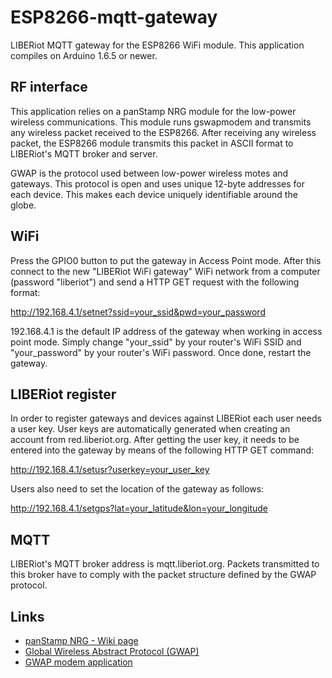 # ESP8266-mqtt-gateway

LIBERiot MQTT gateway for the ESP8266 WiFi module. This application compiles on Arduino 1.6.5 or newer.

## RF interface

This application relies on a panStamp NRG module for the low-power wireless communications. This module runs gswapmodem and transmits any wireless packet received to the ESP8266. After receiving any wireless packet, the ESP8266 module transmits this packet in ASCII format to LIBERiot's MQTT broker and server.

GWAP is the protocol used between low-power wireless motes and gateways. This protocol is open and uses unique 12-byte addresses for each device. This makes each device uniquely identifiable around the globe.

## WiFi

Press the GPIO0 button to put the gateway in Access Point mode. After this connect to the new "LIBERiot WiFi gateway" WiFi network from a computer (password "liberiot") and send a HTTP GET request with the following format:

http://192.168.4.1/setnet?ssid=your_ssid&pwd=your_password

192.168.4.1 is the default IP address of the gateway when working in access point mode. Simply change "your_ssid" by your router's WiFi SSID and "your_password" by your router's WiFi password. Once done, restart the gateway.

## LIBERiot register

In order to register gateways and devices against LIBERiot each user needs a user key. User keys are automatically generated when creating an account from red.liberiot.org. After getting the user key, it needs to be entered into the gateway by means of the following HTTP GET command:

http://192.168.4.1/setusr?userkey=your_user_key

Users also need to set the location of the gateway as follows:

http://192.168.4.1/setgps?lat=your_latitude&lon=your_longitude

## MQTT

LIBERiot's MQTT broker address is mqtt.liberiot.org. Packets transmitted to this broker have to comply with the packet structure defined by the GWAP protocol.

## Links

* [panStamp NRG - Wiki page](https://github.com/panStamp/panstamp/wiki/panStamp%20NRG%202.-Technical%20details)
* [Global Wireless Abstract Protocol (GWAP)](https://github.com/liberiot/gwap)
* [GWAP modem application](https://github.com/panStamp/panstamp_sketches/tree/master/gwapmodem)


